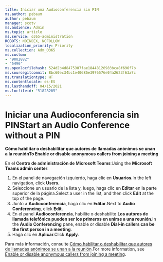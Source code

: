 ```yaml
---
title: Iniciar una Audioconferencia sin PIN
ms.author: pebaum
author: pebaum
manager: scotv
ms.audience: Admin
ms.topic: article
ms.service: o365-administration
ROBOTS: NOINDEX, NOFOLLOW
localization_priority: Priority
ms.collection: Adm_O365
ms.custom:
- "9002882"
- "5496"
ms.openlocfilehash: 524d2b4d8475907fae18448120983bca8f696f7b
ms.sourcegitcommit: 8bc60ec34bc1e40685e3976576e04a2623f63a7c
ms.translationtype: HT
ms.contentlocale: es-ES
ms.lasthandoff: 04/15/2021
ms.locfileid: "51828205"
---
```

# <a name="start-an-audio-conference-without-a-pin"></a><span data-ttu-id="c86c1-102">Iniciar una Audioconferencia sin PIN</span><span class="sxs-lookup"><span data-stu-id="c86c1-102">Start an Audio Conference without a PIN</span></span>

<span data-ttu-id="c86c1-103">**Cómo habilitar o deshabilitar que autores de llamadas anónimos se unan a la reunión**</span><span class="sxs-lookup"><span data-stu-id="c86c1-103">**To Enable or disable anonymous callers from joining a meeting**</span></span>

<span data-ttu-id="c86c1-104">En el **Centro de administración de Microsoft Teams**:</span><span class="sxs-lookup"><span data-stu-id="c86c1-104">Using the **Microsoft Teams admin center**:</span></span>

1. <span data-ttu-id="c86c1-105">En el panel de navegación izquierdo, haga clic en **Usuarios**.</span><span class="sxs-lookup"><span data-stu-id="c86c1-105">In the left navigation, click **Users**.</span></span>
2. <span data-ttu-id="c86c1-106">Seleccione un usuario de la lista y, luego, haga clic en **Editar** en la parte superior de la página.</span><span class="sxs-lookup"><span data-stu-id="c86c1-106">Select a user in the list, and then click **Edit** at the top of the page.</span></span>
3. <span data-ttu-id="c86c1-107">Junto a **Audioconferencia**, haga clic en **Editar**.</span><span class="sxs-lookup"><span data-stu-id="c86c1-107">Next to **Audio Conferencing**, click **Edit**.</span></span>
4. <span data-ttu-id="c86c1-108">En el panel **Audioconferencia**, habilite o deshabilite **Los autores de llamada telefónica pueden ser los primeros en unirse a una reunión**.</span><span class="sxs-lookup"><span data-stu-id="c86c1-108">In the **Audio Conferencing** pane, enable or disable **Dial-in callers can be the first person in a meeting**.</span></span>
5. <span data-ttu-id="c86c1-109">Haga clic en **Aplicar**.</span><span class="sxs-lookup"><span data-stu-id="c86c1-109">Click **Apply**.</span></span>

<span data-ttu-id="c86c1-110">Para más información, consulte [Cómo habilitar o deshabilitar que autores de llamadas anónimos se unan a la reunión](https://docs.microsoft.com/microsoftteams/start-an-audio-conference-over-the-phone-without-a-pin-in-teams).</span><span class="sxs-lookup"><span data-stu-id="c86c1-110">For more information, see [Enable or disable anonymous callers from joining a meeting](https://docs.microsoft.com/microsoftteams/start-an-audio-conference-over-the-phone-without-a-pin-in-teams).</span></span>
